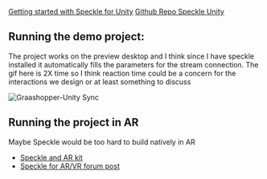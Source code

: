 [Getting started with Speckle for Unity](https://speckle.systems/tutorials/getting-started-with-speckle-for-unity/)
[Github Repo Speckle Unity](https://github.com/specklesystems/speckle-unity)

## Running the demo project:
The project works on the preview desktop and I think since I have speckle installed it automatically fills the parameters for the stream connection. The gif here is 2X time so I think reaction time could be a concern for the interactions we design or at least something to discuss

![Graashopper-Unity Sync](videos_exp_2_speckle/Graashopper-Unity%20Sync.gif)

## Running the project in AR

Maybe Speckle would be too hard to build natively in AR
- [Speckle and AR kit](https://github.com/dominikganghofer/ar2speckle)
- [Speckle for AR/VR forum post](https://speckle.community/t/virtual-augmented-reality/4467)
